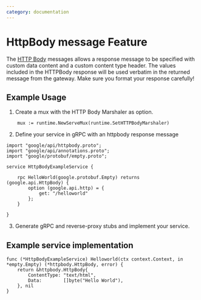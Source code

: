 ```yaml
---
category: documentation
---
```


# HttpBody message Feature
The [HTTP Body](https://github.com/googleapis/googleapis/blob/master/google/api/httpbody.proto) messages allows a response message to be specified with custom data content and a custom content type header. The values included in the HTTPBody response will be used verbatim in the returned message from the gateway. Make sure you format your response carefully!

## Example Usage
1. Create a mux with the HTTP Body Marshaler as option. 

```golang 
	mux := runtime.NewServeMux(runtime.SetHTTPBodyMarshaler)
```
2. Define your service in gRPC with an httpbody response message

```golang
import "google/api/httpbody.proto";
import "google/api/annotations.proto";
import "google/protobuf/empty.proto";

service HttpBodyExampleService {

 	rpc HelloWorld(google.protobuf.Empty) returns (google.api.HttpBody) {
        option (google.api.http) = {
            get: "/helloworld"
        };
	}	

}
```
3. Generate gRPC and reverse-proxy stubs and implement your service.

## Example service implementation

```golang
func (*HttpBodyExampleService) Helloworld(ctx context.Context, in *empty.Empty) (*httpbody.HttpBody, error) {
	return &httpbody.HttpBody{
		ContentType: "text/html",
		Data:        []byte("Hello World"),
	}, nil
}

```